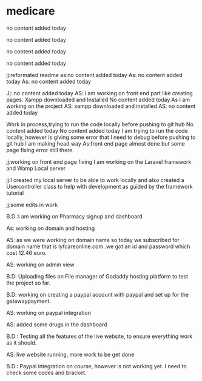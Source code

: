 # medicare
no content added today

no content added today

no content added today

no content added today

jj:reformated readme
as:no content added today
As: no content added today
As: no content added today

Jj: no content added today
AS: i am working on front end part like creating pages.
Xampp downloaded and Installed
No content added today.As I am working on the project
AS: xampp downloaded and installed
AS: no content added today

Work in process,trying to run the code locally before pushing to git hub
No content added today
No content added today
I am trying to run the code locally, however is giving some error that I need to debug before pushing to git hub
I am making head way 
As:front end page almost done but some page fixing error still there.

jj:working on front end page fixing
I am working on the Laravel framework and Wamp Local server

jj:I created my local server to be able to work locally and also created a Usercontroller class to help with development as guided by the framework tutorial

jj:some edits in work

B.D :I am working on Pharmacy signup and dashboard

As: working on domain and hosting


AS: as we were working on domain name so today we subscribed for domain name that is lyfcareonline.com .we got an id and password which cost 12.46 euro.

AS: working on admin view

B.D: Uploading files on File manager of Godaddy hosting platform to test the project so far. 

B.D: working on creating a paypal account with paypal and set up for the gatewaypayment.

AS: working on paypal integration

AS: added some drugs in the dashboard


B.D : Testing all the features of the live website, to ensure everything work as it should.

AS: live website running, more work to be get done

B.D : Paypal integration on course, however is not working yet. I need to check some codes and bracket.
